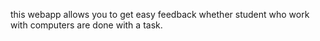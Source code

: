 this webapp allows you to get easy feedback whether student who work with computers are done with a task.

